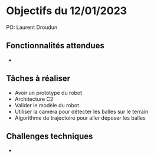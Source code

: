 # Objectifs du 12/01/2023

PO: Laurent Droudun


## Fonctionnalités attendues

- 


## Tâches à réaliser

- Avoir un prototype du robot
- Architecture C2
- Valider le modèle du robot
- Utiliser la caméra pour détecter les balles sur le terrain
- Algorithme de trajectoire pour aller déposer les balles

## Challenges techniques

- 

